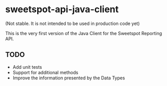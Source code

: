 # sweetspot-api-java-client

(Not stable. It is not intended to be used in production code yet)

This is the very first version of the Java Client for the Sweetspot Reporting API.

## TODO

* Add unit tests
* Support for additional methods
* Improve the information presented by the Data Types